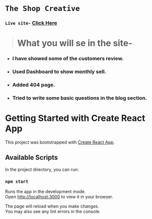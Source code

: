 # `The Shop Creative`

### `Live site-` [Click Here](https://the-shop-creative.netlify.app/)

> # What you will se in the site-

- ### I have showed some of the customers review.
- ### Used Dashboard to show monthly sell.
- ### Added 404 page.
- ### Tried to write some basic questions in the blog section.

# Getting Started with Create React App

This project was bootstrapped with [Create React App](https://github.com/facebook/create-react-app).

## Available Scripts

In the project directory, you can run:

### `npm start`

Runs the app in the development mode.\
Open [http://localhost:3000](http://localhost:3000) to view it in your browser.

The page will reload when you make changes.\
You may also see any lint errors in the console.

